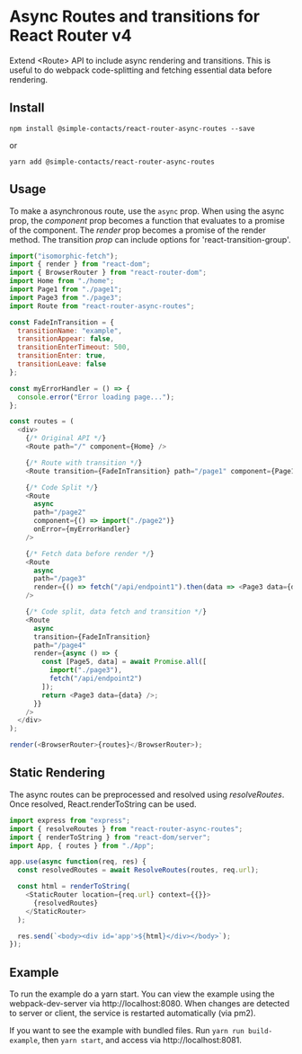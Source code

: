 # Async Routes and transitions for React Router v4

Extend \<Route> API to include async rendering and transitions. This is useful to do webpack code-splitting and fetching essential data before rendering.

## Install

`npm install @simple-contacts/react-router-async-routes --save`

or

`yarn add @simple-contacts/react-router-async-routes`

## Usage

To make a asynchronous route, use the `async` prop. When using the async prop, the _component_ prop becomes a function that evaluates to a promise of the component. The _render_ prop becomes a promise of the render method. The transition _prop_ can include options for 'react-transition-group'.

```js
import("isomorphic-fetch");
import { render } from "react-dom";
import { BrowserRouter } from "react-router-dom";
import Home from "./home";
import Page1 from "./page1";
import Page3 from "./page3";
import Route from "react-router-async-routes";

const FadeInTransition = {
  transitionName: "example",
  transitionAppear: false,
  transitionEnterTimeout: 500,
  transitionEnter: true,
  transitionLeave: false
};

const myErrorHandler = () => {
  console.error("Error loading page...");
};

const routes = (
  <div>
    {/* Original API */}
    <Route path="/" component={Home} />

    {/* Route with transition */}
    <Route transition={FadeInTransition} path="/page1" component={Page1} />

    {/* Code Split */}
    <Route
      async
      path="/page2"
      component={() => import("./page2")}
      onError={myErrorHandler}
    />

    {/* Fetch data before render */}
    <Route
      async
      path="/page3"
      render={() => fetch("/api/endpoint1").then(data => <Page3 data={data} />)}
    />

    {/* Code split, data fetch and transition */}
    <Route
      async
      transition={FadeInTransition}
      path="/page4"
      render={async () => {
        const [Page5, data] = await Promise.all([
          import("./page3"),
          fetch("/api/endpoint2")
        ]);
        return <Page3 data={data} />;
      }}
    />
  </div>
);

render(<BrowserRouter>{routes}</BrowserRouter>);
```

## Static Rendering

The async routes can be preprocessed and resolved using _resolveRoutes_. Once resolved, React.renderToString can be used.

```js
import express from "express";
import { resolveRoutes } from "react-router-async-routes";
import { renderToString } from "react-dom/server";
import App, { routes } from "./App";

app.use(async function(req, res) {
  const resolvedRoutes = await ResolveRoutes(routes, req.url);

  const html = renderToString(
    <StaticRouter location={req.url} context={{}}>
      {resolvedRoutes}
    </StaticRouter>
  );

  res.send(`<body><div id='app'>${html}</div></body>`);
});
```

## Example

To run the example do a yarn start. You can view the example using the webpack-dev-server via http://localhost:8080. When changes are detected to server or client, the service is restarted automatically (via pm2).

If you want to see the example with bundled files. Run `yarn run build-example`, then `yarn start`, and access via http://localhost:8081.
